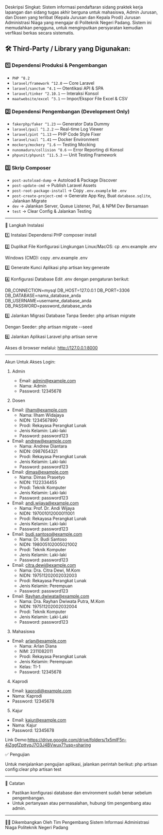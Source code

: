 Deskripsi Singkat: Sistem informasi pendaftaran sidang praktek kerja lapangan dan sidang tugas akhir berguna untuk mahasiswa, Admin Jurusan, dan Dosen yang terlibat (Kepala Jurusan dan Kepala Prodi) Jurusan Administrasi Niaga yang mengajar di Politeknik Negeri Padang. Sistem ini memudahkan pengguna, untuk menginputkan persyaratan kemudian verfikasi berkas secara sistematis.

## 🛠️ Third-Party / Library yang Digunakan:  

### 1️⃣ Dependensi Produksi & Pengembangan  
- `PHP ^8.2`  
- `laravel/framework ^12.0` — Core Laravel  
- `laravel/sanctum ^4.1` — Otentikasi API & SPA  
- `laravel/tinker ^2.10.1` — Interaksi Konsol  
- `maatwebsite/excel ^3.1` — Impor/Ekspor File Excel & CSV  

### 2️⃣ Dependensi Pengembangan (Development Only)  
- `fakerphp/faker ^1.23` — Generator Data Dummy  
- `laravel/pail ^1.2.2` — Real-time Log Viewer  
- `laravel/pint ^1.13` — PHP Code Style Fixer  
- `laravel/sail ^1.41` — Docker Environment  
- `mockery/mockery ^1.6` — Testing Mocking  
- `nunomaduro/collision ^8.6` — Error Reporting di Konsol  
- `phpunit/phpunit ^11.5.3` — Unit Testing Framework  

### 3️⃣ Skrip Composer  
- `post-autoload-dump` → Autoload & Package Discover  
- `post-update-cmd` → Publish Laravel Assets  
- `post-root-package-install` → Copy `.env.example` ke `.env`  
- `post-create-project-cmd` → Generate App Key, Buat `database.sqlite`, Jalankan Migrate  
- `dev` → Jalankan Server, Queue Listener, Pail, & NPM Dev Bersamaan  
- `test` → Clear Config & Jalankan Testing  

---

🚀 Langkah Instalasi

1️⃣ Instalasi Dependensi PHP
composer install

2️⃣ Duplikat File Konfigurasi Lingkungan
Linux/MacOS:
cp .env.example .env

Windows (CMD):
copy .env.example .env

3️⃣ Generate Kunci Aplikasi
php artisan key:generate

4️⃣ Konfigurasi Database
Edit .env dengan pengaturan berikut:

DB_CONNECTION=mysql
DB_HOST=127.0.0.1
DB_PORT=3306
DB_DATABASE=nama_database_anda
DB_USERNAME=username_database_anda
DB_PASSWORD=password_database_anda

5️⃣ Jalankan Migrasi Database
Tanpa Seeder:
php artisan migrate

Dengan Seeder:
php artisan migrate --seed

6️⃣ Jalankan Aplikasi Laravel
php artisan serve

Akses di browser melalui: http://127.0.0.1:8000

---

Akun Untuk Akses Login:

1. Admin
   * Email: admin@example.com
   * Nama: Admin
   * Password: 12345678


  2. Dosen
   * Email: ilham@example.com
       * Nama: Ilham Widajaya
       * NIDN: 1234567890
       * Prodi: Rekayasa Perangkat Lunak
       * Jenis Kelamin: Laki-laki
       * Password: password123
   * Email: andrew@example.com
       * Nama: Andrew Diantara
       * NIDN: 0987654321
       * Prodi: Rekayasa Perangkat Lunak
       * Jenis Kelamin: Laki-laki
       * Password: password123
   * Email: dimas@example.com
       * Nama: Dimas Prasetyo
       * NIDN: 1122334455
       * Prodi: Teknik Komputer
       * Jenis Kelamin: Laki-laki
       * Password: password123
   * Email: andi.wijaya@example.com
       * Nama: Prof. Dr. Andi Wijaya
       * NIDN: 197001012000011001
       * Prodi: Rekayasa Perangkat Lunak
       * Jenis Kelamin: Laki-laki
       * Password: password123
   * Email: budi.santoso@example.com
       * Nama: Dr. Budi Santoso
       * NIDN: 198005102005021002
       * Prodi: Teknik Komputer
       * Jenis Kelamin: Laki-laki
       * Password: password123
   * Email: citra.dewi@example.com
       * Nama: Dra. Citra Dewi, M.Kom
       * NIDN: 197511202002032003
       * Prodi: Rekayasa Perangkat Lunak
       * Jenis Kelamin: Perempuan
       * Password: password123
   * Email: Rayhan.dwiwata@example.com
       * Nama: Dra. Rayhan Dwiwata Putra, M.Kom
       * NIDN: 197511202002032004
       * Prodi: Teknik Komputer
       * Jenis Kelamin: Laki-Laki
       * Password: password123


  3. Mahasiswa
   * Email: arlan@example.com
       * Nama: Arlan Diana
       * NIM: 2311082011
       * Prodi: Rekayasa Perangkat Lunak
       * Jenis Kelamin: Perempuan
       * Kelas: TI-1
       * Password: 12345678

  4. Kaprodi
   * Email: kaprodi@example.com
   * Nama: Kaprodi
   * Password: 12345678


  5. Kajur
   * Email: kajur@example.com
   * Nama: Kajur
   * Password: 12345678

Link Demo:https://drive.google.com/drive/folders/1x5mIF5n-4iZggfZpttyqJ7O3J4BVwux7?usp=sharing

✅ Pengujian

Untuk menjalankan pengujian aplikasi, jalankan perintah berikut:
php artisan config:clear
php artisan test

---

📝 Catatan
- Pastikan konfigurasi database dan environment sudah benar sebelum pengembangan.
- Untuk pertanyaan atau permasalahan, hubungi tim pengembang atau admin.

---

👨‍💻 Dikembangkan Oleh
Tim Pengembang Sistem Informasi Administrasi Niaga
Politeknik Negeri Padang